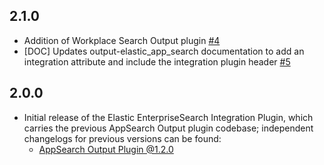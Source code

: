 ## 2.1.0
- Addition of Workplace Search Output plugin [#4](https://github.com/logstash-plugins/logstash-integration-elastic_enterprise_search/pull/4)
- [DOC] Updates output-elastic_app_search documentation to add an integration attribute and include the integration plugin header [#5](https://github.com/logstash-plugins/logstash-integration-elastic_enterprise_search/pull/5)


## 2.0.0
- Initial release of the Elastic EnterpriseSearch Integration Plugin, which carries the
  previous AppSearch Output plugin codebase; 
  independent changelogs for previous versions can be found:
   - [AppSearch Output Plugin @1.2.0](https://github.com/logstash-plugins/logstash-output-elastic_app_search/blob/v1.2.0/CHANGELOG.md)

